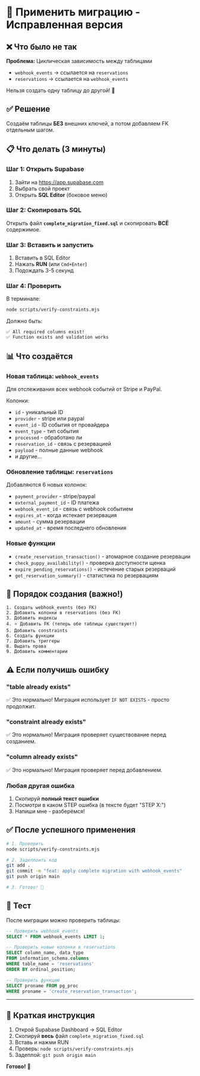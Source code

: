 # 🚀 Применить миграцию - Исправленная версия

## ❌ Что было не так

**Проблема:** Циклическая зависимость между таблицами
- `webhook_events` → ссылается на `reservations`
- `reservations` → ссылается на `webhook_events`

Нельзя создать одну таблицу до другой! 🔄

## ✅ Решение

Создаём таблицы **БЕЗ** внешних ключей, а потом добавляем FK отдельным шагом.

## 📋 Что делать (3 минуты)

### Шаг 1: Открыть Supabase
1. Зайти на https://app.supabase.com
2. Выбрать свой проект
3. Открыть **SQL Editor** (боковое меню)

### Шаг 2: Скопировать SQL
Открыть файл **`complete_migration_fixed.sql`** и скопировать **ВСЁ** содержимое.

### Шаг 3: Вставить и запустить
1. Вставить в SQL Editor
2. Нажать **RUN** (или `Cmd+Enter`)
3. Подождать 3-5 секунд

### Шаг 4: Проверить
В терминале:
```bash
node scripts/verify-constraints.mjs
```

Должно быть:
```
✅ All required columns exist!
✅ Function exists and validation works
```

## 📊 Что создаётся

### Новая таблица: `webhook_events`
Для отслеживания всех webhook событий от Stripe и PayPal.

Колонки:
- `id` - уникальный ID
- `provider` - stripe или paypal
- `event_id` - ID события от провайдера
- `event_type` - тип события
- `processed` - обработано ли
- `reservation_id` - связь с резервацией
- `payload` - полные данные webhook
- и другие...

### Обновление таблицы: `reservations`
Добавляются 6 новых колонок:
- `payment_provider` - stripe/paypal
- `external_payment_id` - ID платежа
- `webhook_event_id` - связь с webhook событием
- `expires_at` - когда истекает резервация
- `amount` - сумма резервации
- `updated_at` - время последнего обновления

### Новые функции
- `create_reservation_transaction()` - атомарное создание резервации
- `check_puppy_availability()` - проверка доступности щенка
- `expire_pending_reservations()` - истечение старых резерваций
- `get_reservation_summary()` - статистика по резервациям

## 🎯 Порядок создания (важно!)

```
1. Создать webhook_events (без FK)
2. Добавить колонки в reservations (без FK)
3. Добавить индексы
4. ⭐ Добавить FK (теперь обе таблицы существуют!)
5. Добавить constraints
6. Создать функции
7. Добавить триггеры
8. Выдать права
9. Добавить комментарии
```

## ⚠️ Если получишь ошибку

### "table already exists"
✅ Это нормально! Миграция использует `IF NOT EXISTS` - просто продолжит.

### "constraint already exists"
✅ Это нормально! Миграция проверяет существование перед созданием.

### "column already exists"
✅ Это нормально! Миграция проверяет перед добавлением.

### Любая другая ошибка
1. Скопируй **полный текст ошибки**
2. Посмотри в каком STEP ошибка (в тексте будет "STEP X:")
3. Напиши мне - разберёмся!

## ✅ После успешного применения

```bash
# 1. Проверить
node scripts/verify-constraints.mjs

# 2. Задеплоить код
git add .
git commit -m "feat: apply complete migration with webhook_events"
git push origin main

# 3. Готово! 🎉
```

## 🧪 Тест

После миграции можно проверить таблицы:

```sql
-- Проверить webhook_events
SELECT * FROM webhook_events LIMIT 1;

-- Проверить новые колонки в reservations
SELECT column_name, data_type
FROM information_schema.columns
WHERE table_name = 'reservations'
ORDER BY ordinal_position;

-- Проверить функцию
SELECT proname FROM pg_proc
WHERE proname = 'create_reservation_transaction';
```

---

## 📝 Краткая инструкция

1. Открой Supabase Dashboard → SQL Editor
2. Скопируй **весь** файл `complete_migration_fixed.sql`
3. Вставь и нажми RUN
4. Проверь: `node scripts/verify-constraints.mjs`
5. Задеплой: `git push origin main`

**Готово!** 🚀
